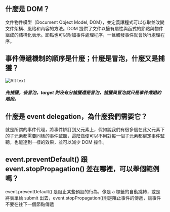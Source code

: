 ## 什麼是 DOM？
文件物件模型（Document Object Model, DOM），並定義讓程式可以存取並改變文件架構、風格和內容的方法。DOM 提供了文件以擁有屬性與函式的節點與物件組成的結構化表示。節點也可以附加事件處理程序，一旦觸發事件就會執行處理程序。 

## 事件傳遞機制的順序是什麼；什麼是冒泡，什麼又是捕獲？
![Alt text](https://static.coderbridge.com/img/techbridge/images/huli/event/eventflow.png)
##### 先捕獲，後冒泡，target 則沒有分捕獲還是冒泡，捕獲與冒泡就只是事件傳遞的階段。
## 什麼是 event delegation，為什麼我們需要它？
就是所謂的事件代理，將事件綁訂到父元素上，假如說我們有很多個在此父元素下的子元素都需要同樣的事件監聽，這麼做便可以不用對每一個子元素都綁定事件監聽，也能達到一樣的效果，並可以減少 DOM 操作。

## event.preventDefault() 跟 event.stopPropagation() 差在哪裡，可以舉個範例嗎？
event.preventDefault() 是阻止某些預設的行為，像是 a 標籤的自動跳轉，或是將表單給 submit 出去，event.stopPropagation()則是阻止事件的傳遞，讓事件不要在往下一個節點傳遞
